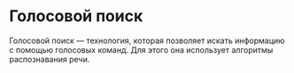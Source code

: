 # Голосовой поиск

Голосовой поиск — технология, которая позволяет искать информацию с помощью голосовых команд. Для этого она использует алгоритмы распознавания речи.
